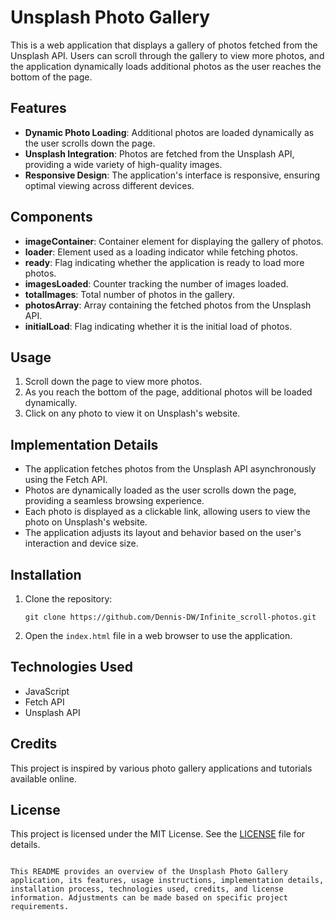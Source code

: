# Unsplash Photo Gallery

This is a web application that displays a gallery of photos fetched from the Unsplash API. Users can scroll through the gallery to view more photos, and the application dynamically loads additional photos as the user reaches the bottom of the page.

## Features

- **Dynamic Photo Loading**: Additional photos are loaded dynamically as the user scrolls down the page.
- **Unsplash Integration**: Photos are fetched from the Unsplash API, providing a wide variety of high-quality images.
- **Responsive Design**: The application's interface is responsive, ensuring optimal viewing across different devices.

## Components

- **imageContainer**: Container element for displaying the gallery of photos.
- **loader**: Element used as a loading indicator while fetching photos.
- **ready**: Flag indicating whether the application is ready to load more photos.
- **imagesLoaded**: Counter tracking the number of images loaded.
- **totalImages**: Total number of photos in the gallery.
- **photosArray**: Array containing the fetched photos from the Unsplash API.
- **initialLoad**: Flag indicating whether it is the initial load of photos.

## Usage

1. Scroll down the page to view more photos.
2. As you reach the bottom of the page, additional photos will be loaded dynamically.
3. Click on any photo to view it on Unsplash's website.

## Implementation Details

- The application fetches photos from the Unsplash API asynchronously using the Fetch API.
- Photos are dynamically loaded as the user scrolls down the page, providing a seamless browsing experience.
- Each photo is displayed as a clickable link, allowing users to view the photo on Unsplash's website.
- The application adjusts its layout and behavior based on the user's interaction and device size.

## Installation

1. Clone the repository:

    ```
    git clone https://github.com/Dennis-DW/Infinite_scroll-photos.git
    
    ```

2. Open the `index.html` file in a web browser to use the application.

## Technologies Used

- JavaScript
- Fetch API
- Unsplash API

## Credits

This project is inspired by various photo gallery applications and tutorials available online.

## License

This project is licensed under the MIT License. See the [LICENSE](LICENSE) file for details.
```

This README provides an overview of the Unsplash Photo Gallery application, its features, usage instructions, implementation details, installation process, technologies used, credits, and license information. Adjustments can be made based on specific project requirements.
